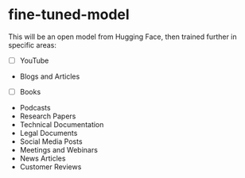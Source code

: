 
# fine-tuned-model

This will be an open model from Hugging Face, then trained further in specific areas:

- [ ] YouTube
- Blogs and Articles
- [ ] Books
- Podcasts
- Research Papers
- Technical Documentation
- Legal Documents
- Social Media Posts
- Meetings and Webinars
- News Articles
- Customer Reviews


